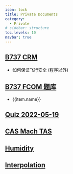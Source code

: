 ```yaml
---
icon: lock
title: Private Documents
category:
  - Private
# sidebar: structure
toc.levels: 10
navbar: true
---
```


<script setup lang='ts'>
/**
 * 保留数字前后的"0"
 * @param num 传入的数字
 * @param frontLength 小数点前保留多少个0，如果数字位数大于frontLength，则不考虑
 * @param aftLength 小数点后保留多少个0，如果小数点后精度已高于aftLenth，则不考虑
 * @returns 整理后的数字
 */
function k0s(
    num: number | string = "",
    frontLength: number,
    aftLength: number = 0
  ): string {
    let finalArr: string[] = []; // 最终连起来的数组
    const isMinus = +num < 0; // 是否为负数
    if (isMinus) {
      finalArr.unshift("-"); //如果是负数，在开头加上"-"
    }
    let absValue = isMinus ? -num : num; // 转换为绝对值
    let splitted: string[] = (absValue + "").split(".");
    const { length: lenFront } = splitted[0];
    // -----处理小数点以前部分
    frontLength = ~~Math.abs(frontLength);
    if (lenFront < frontLength) {
      let _0sBeforeValue: string = Array.from({ length: frontLength - lenFront })
        .map(() => "0")
        .join("");
      finalArr.push(_0sBeforeValue);
    }
    finalArr.push(splitted[0]);
    // -----处理小数点以后部分
    aftLength = ~~Math.abs(aftLength);
    if (aftLength || splitted[1]) {
      finalArr.push("."); // 如果要求了小数点或者本身有小数点
      let afterStr = splitted[1] || ""; // 后面的部分
      finalArr.push(afterStr);
      let _0sAfterValue: string = Array.from({
        length: aftLength - afterStr.length,
      })
        .map(() => "0")
        .join(""); // 所补充的0
      finalArr.push(_0sAfterValue); // 加上所补充的0
    }
    return finalArr.join("");
}
const withFront =  "/aviation-docs/private/737-FCOM/"
const fcomList=[
    {
        name: "前言",
        href: withFront + "A-0.html"
    },
    {
        name: "极限",
        href:  withFront + "A-Limits.html"
    }
]
for(let i = 1; i <= 15; i++) {
    fcomList.push({
        name: `第 ${i} 章`,
        href: `${withFront}FCOM-${k0s(i, 2)}.html`
    })
}
</script>

## [B737 CRM](./737-CRM/README.md)

- 如何保证飞行安全 (程序以外)

## [B737 FCOM 题库](./737-FCOM/A-0.md)

<nav class="table-of-contents">
    <ul  v-for="(item, i ) in fcomList" :key="i">
        <li>
            <a aria-current="page" :href="item.href" class="router-link-active router-link-exact-active">
                 {{item.name}}
            </a>
        </li>
    </ul>
</nav>

## [Quiz 2022-05-19](./Quiz/2022-05-19/README.md)

## [CAS Mach TAS](./Airspeeds.md)

## [Humidity](./Humidity.md)

## [Interpolation](./Interpolation.md)
